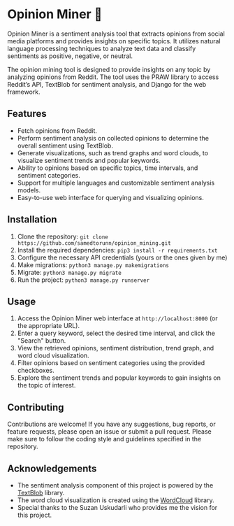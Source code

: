 # Opinion Miner 🧠

Opinion Miner is a sentiment analysis tool that extracts opinions from social media platforms and provides insights on specific topics. It utilizes natural language processing techniques to analyze text data and classify sentiments as positive, negative, or neutral.

The opinion mining tool is designed to provide insights on any topic by analyzing opinions from Reddit. The tool uses the PRAW library to access Reddit’s API, TextBlob for sentiment analysis, and Django for the web framework.

## Features

- Fetch opinions from Reddit.
- Perform sentiment analysis on collected opinions to determine the overall sentiment using TextBlob.
- Generate visualizations, such as trend graphs and word clouds, to visualize sentiment trends and popular keywords.
- Ability to opinions based on specific topics, time intervals, and sentiment categories.
- Support for multiple languages and customizable sentiment analysis models.
- Easy-to-use web interface for querying and visualizing opinions.

## Installation

1. Clone the repository: `git clone https://github.com/samedtorunn/opinion_mining.git`
2. Install the required dependencies: `pip3 install -r requirements.txt`
3. Configure the necessary API credentials (yours or the ones given by me)
4. Make migrations: `python3 manage.py makemigrations`
5. Migrate: `python3 manage.py migrate`
6. Run the project: `python3 manage.py runserver`

## Usage

1. Access the Opinion Miner web interface at `http://localhost:8000` (or the appropriate URL).
2. Enter a query keyword, select the desired time interval, and click the "Search" button.
3. View the retrieved opinions, sentiment distribution, trend graph, and word cloud visualization.
4. Filter opinions based on sentiment categories using the provided checkboxes.
5. Explore the sentiment trends and popular keywords to gain insights on the topic of interest.

## Contributing

Contributions are welcome! If you have any suggestions, bug reports, or feature requests, please open an issue or submit a pull request. Please make sure to follow the coding style and guidelines specified in the repository.

## Acknowledgements

- The sentiment analysis component of this project is powered by the [TextBlob](https://textblob.readthedocs.io/) library.
- The word cloud visualization is created using the [WordCloud](https://amueller.github.io/word_cloud/) library.
- Special thanks to the Suzan Uskudarli who provides me the vision for this project.


